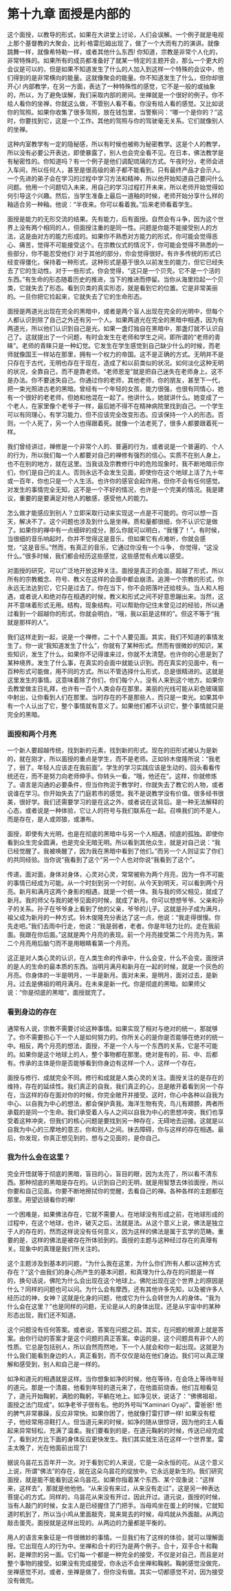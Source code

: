 # 第十九章 面授是内部的

这个面授，以教导的形式，如果在大讲堂上讨论，人们会误解。一个例子就是电视上那个基督教的大聚会，比利·格雷厄姆出现了，做了一个大而有力的演讲。就像跳舞一样，就像希特勒一样，或者其他什么东西! 你知道，宗教是非常个人化的，非常特殊的。如果所有的成员都准备好了就某一特定的主题开会，那么一个更大的会议是可以的，但是如果不知道发生了什么的人加入到这样一个特殊的会议中，他们得到的是非常横向的能量。这就像聚会的能量。你不知道发生了什么，但你却很开心! 内部教学，在另一方面，表达了一种特殊性的感觉，它不是一般的或抽象的，所以，为了避免误解，我们采取内部的房间。坐禅就是一个很好的例子。你不给人看你的坐禅，你就这么做，不管别人看不看。你没有给人看的感觉。又比如说你的驾照。如果你收集了很多驾照，放在钱包里，当警察问：“哪一个是你的？”这时，你要找到它，这是一个工作。其他的驾照与你的驾驶毫无关系。它们就像别人的坐禅。

这种内室教学有一定的隐秘感，所以有时候也被称为秘密教学。这是个人的教学，所以没有必要公开表达，即使暴露了，别人也会完全看不见。在日本，佛法教学是有秘密性的。你知道吗？有一个例子是他们调配琉璃的方式。午夜时分，老师会进入车间，所以任何人，甚至是很高级的弟子都不能看到。只有最终产品才会示人。一个先进的弟子会在学习的过程中学习方法和精神，所以他开始知道自己要问什么问题。他用一个问题切入未来，用自己的学习过程打开未来，所以老师开始觉得如何引导这个兴趣。然后，当学生准备上最后一道釉的时候，老师开始分享什么样的釉适合另一种釉。他说：“半夜来。你可以看着我。”后来老师看着学生。

面授是能力的无形交流的结果。先有能力，后有面授。自然会有斗争，因为这个世界上没有两个相同的人，但面授注重的是同一性。问题是你能不能接受别人的方法，这是由对方的能力形成的。如果你不熟悉对方能力的形式，你可能会觉得恶心、痛苦，觉得不可能接受这个。在宗教仪式的情况下，你可能会觉得不熟悉的一些部分，你不能忍受他们! 对于其他的部分，你会觉得很好。有许多传统的形式已经变得僵化，保持着一种形式，这种形式是基于很久以前发生的能力，但它已经失去了它的生动性。对于一些形式，你会觉得，“这只是一个贝壳。它不是一个活的东西。”有生命的形态随着历史的推进，当下的推进而停留。当你从海里捡起一个贝类，它就失去了形态。看到贝类的真实形态，就是看到它的位置。它是非常美丽的。一旦你把它捡起来，它就失去了它的生命形态。

面授是两道光出现在完全的黑暗中，或者是两个盲人出现在完全的光明中，但每个人都认识到除了自己之外还有另一个人。如果两道光在完全的黑暗中相遇，因为有两道光，所以他们认识到自己是光。如果一盏灯独自在黑暗中，那盏灯就不认识自己了。这就提出了一个问题，有时会发生在老师和学生之间，即所谓的“老师的青睐”。老师的青睐只是一种幻觉。它发生在学生感觉到自己缺少什么的时候，而老师就像国王一样站在那里，拥有一个权力的帝国。这不是正确的方式。无明并不是只存在于古代，无明也存在于现在，造成了和以前类似的状况。如何淡化这种无明的状况，全靠自己，而不是靠老师。“老师恩宠”就是把自己迷失在老师身上。这不是办法。你不要迷失自己。你通过你的老师，其他老师，你的朋友，甚至下一代，把一束光照进古老的黑暗。曾经有一个年轻的女孩，能力很强，也很有同情心，她有一个很好的老老师，但她和他混在一起了。他讲什么，她就讲什么。她变成了一个老人，在家里像个老爷子一样，最后她不得不在精神病院里找到自己。一个学生可以有同理心，有学习能力，但不应该完全改变形态。应该保持一个人的形态。否则，一个人死了，另一个人也得跟着死。就像一个法老死了，很多人都要跟着死一样。

我们曾经讲过，禅修是一个非常个人的、普遍的行为，或者说是一个普遍的、个人的行为，所以我们每一个人都要对自己的禅修有强烈的信心。实质不在别人身上，也不在别的地方，就在这里。当我谈及宗教修行中的危险现象时，我不断地暗示你们，你们是自己的主人。否则永远不会发生见面，即使你在这个地球上活了九十年或一百年，你也只是一个人生活。也许你的感官会起作用，但你不会有任何感觉。对发生的事情完全无知，这不是一个不好的情况，也许是一个完美的情况。我是建议，重要的是要满足对他人的敏感，感受他人的能力。

怎么做才能感应到别人？立即采取行动来实现这一点是不可能的。你可以想一百天，解决不了。这个问题也涉及到什么是坐禅。质和量都很细，你不认识它是做了。如果你的禅中有一点细碎的成分，那么你就可以明白，“我懂了！”。有时候，当很细的音乐响起时，你并不觉得这是音乐，但如果它有点难听，你就会感觉，“这是音乐。”然而，有真正的音乐，它通过你没有一个斗争， 你觉得，“这没什么。”很多时候，我们都会经历这些感觉，这些感觉有点难以感受。

对面授的研究，可以广泛地开放这种关注。面授是真正的会面，超越了形式，所以所有的宗教概念、符号、教义在这样的会面中都会崩溃。追溯一个宗教的形式，你永远无法达到它，它只是过去了。你在当下，你不会把落叶还给枝头。当人和人相遇，或者说人和绝对存在相遇的时候，教义和形式之间不好意思蹦出来。当然，这并不意味着形式无用。结构，现象结构，可以帮助你记住未曾见过的经验，所以通过看到一个超越你的形式，你就会明白，“哦，我以前是这样的”。但这不等于“我就是那样的人”。

我们这样走到一起，说是一个禅修，二十个人要见面。其实，我们不知道的事情发生了。你一说“我知道发生了什么”，你就有了某种形式。然而有很微妙的知识，某些知识，发生了什么。如果你不记得谁来过，你就不太清楚。也许你的心思是到了某种境界。发生了什么事，在真实的会面中就能认识到。而在真实的见面中，有一百种形式可能做，用不同的方式。所以不管选择什么形式，总是很精进的。这就是这里发生的事情。这意味着除了你们，你们每个人，没有人来到这个地方。如果你去教堂做主日礼拜，也许有一百个人类会存在那里。美丽的光线可能从彩色玻璃窗中射出，让你看到人们在那里。当时存在的不是那些人，而只是一束光。如果其中有一个人认出了它，整个事情就有意义了。如果他们都不认识它，整个事情就只是完全的黑暗。

### 面授和两个月亮

一个新人要超越传统，找到新的元素，找到新的形式。现在的旧形式被认为是新的，就在刚才，所以面授的重点是学生，而不是老师。正如铃木俊隆所说：“我老了，弱了。年轻人应该走在我前面”。学生的学习实践应该是生动的，回头看看传统还在，而不是努力向老师伸手。你转头一看，“哦，他还在”。这样，你就修炼了。语言是沟通的必要条件，但当你拘泥于教学时，你就失去了教它的人物，或者说谁在学习。你开始失去了门庭若市的感觉。我不是说教学没有价值。很多经书很美，很好学。我们还需要学习的是在这之外，或者说在这背后。是一种无法解释的心态，或者说是一种体验，它让人的符号与我们联系在一起。召唤我们的不是人，而是存在，是人或郊狼，或瀑布。

面授，即使有大光明，也是在彻底的黑暗中与另一个人相遇，彻底的孤独。即使你看到众生完全圆满，也是完全无暗无明。所以看到其他众生，就是对自己说：“我已经觉醒了。我被唤醒了，因为我在黑暗中看到了他们。”而另一个人则证实了你们的共同经验。当你说“我看到了这个”另一个人也对你说“我看到了这个”。

传递，面对面，身体对身体，心灵对心灵，常常被称为两个月亮，因为一件不可能的事情已经成为可能。从一个时刻到另一个时刻，从今天到明天，可以看到两个月亮。新月和满月这两个身影的相遇，就是一个统一体。我与我的师父相见，就成了新月。我的师父与我的姥爷见面的时候，就成了新月。你可以想想爷爷、父亲和孙子的关系。孙子在爷爷身上看到了他的父亲，爷爷的儿子。这就是孙子成为满月，祖父成为新月的一种方式。铃木俊隆充分表达了这一点，他说：“我走得很慢。你先走吧。”我们去雨中行走，他说：“我是弱者，老者。你是年轻力壮的。走在我前面。我跟在你后面。”这就是两个月亮的表现。前一个月亮接受第二个月亮为先，第二个月亮用后脑勺而不是用眼睛看第一个月亮。

这正是对人类心灵的认识，在人类生命的传承中，什么会变，什么不会变。面授讲的是人的生命的最本质的东西。当明月满月和新月在一起的时候，就是一个灰色的月亮。你身体的一半是明月，一半是新月。面对未来，是明月，面对过去，是新月。过去是佛祖的明月满月。在未来是新一代。你是彻底的黑暗。如果师父说：“你是彻底的黑暗”，面授就完了。

### 看到身边的存在

通常有人说，宗教不需要讨论这种事情。如果实现了相对与绝对的统一，那就够了。你不需要担心下一个人是如何努力的。你所关心的是你是否能够在绝对的统一中。相反，两个月亮的想法，面授，不是一个人与一个东西的关系，它是不可能的。如果你是这个地球上的人，整个事物都在那里。绝对是有的，前、中、后都有。传承的主体是你是否能够看到你身边有这样一个人，这样一个存在。

面授与修行、成就完全不同。修行和成就是人类心灵的关注。面授关注的是存在的维持，存在的延续性。我们真正的自我，我们真正的心，总是敞开着看到另一个存在，当这样的存在面对你的时候，你完全敞开并接受。这时，你心中各种以自我为中心、以自我为中心的想法，都会保护真我。海洋生物有壳，鸟儿有翅膀，两者所承载的是同一个生命。我们承受着人与人之间以自我为中心的思想冲突，我们也享受着这种冲突，但我们的核心问题是要找到另一种存在，无碍地去迎接。这就是以自我为中心的三摩地的意志，你和别人之间。抹去障碍，你与这样的存在相遇。最后，你发现，你真正想见到的，想与之见面的，是你自己。

### 我为什么会在这里？

完全开悟就等于彻底的黑暗，盲目的心，盲目的眼，因为太亮了，所以看不清东西。那种彻底的黑暗是存在的。认识到自己的无明，就是用智慧去体验面授，所以你要和自己见面。你要不断地擦拭你的觉醒，去看自己的禅。各种各样的主题都在那里。用望远镜看你的禅!

一个困难是，如果佛法存在，它就不需要人。在地球没有形成之前，在地球形成的过程中，在这个地球，也许，破灭之后，法就是法。从这个意义上说，佛法是独立于人的存在的，然而这样说没有任何意义，因为这样的佛法是属于玄学的范畴。重要的是，这样的佛法是被存在所体验到的。面授的主题与这种经过存在的真理有关。现象中的真理是我们所关注的。

这个主题涉及到基本的问题，“为什么我在这里，为什么你们所有人都以这种方式存在？”这个由我们的身心所产生的基本问题，和真理为什么存在的问题是一样的，换句话说，佛陀为什么会出现在这个地球上。佛陀出现在这个世界上的原因是什么？同样的问题也可以问。为什么会有摩西，还有其他许多先知，以及被许多人经历过的神，女神？这就是化身的问题，他或它为什么会转世为人的身体。“我为什么会在这里？”也是同样的问题，无论是从人的身体出现，还是从宇宙中的某种形态出现，我们还不知道。

这个问题没有任何答案。或者说，答案在问题之前。其实，在问题的根源上就是答案。由你行动的答案才是这个问题的真正答案。幸运的是，这个问题具有非个人的性质。它总是包括别人，所以自然而然地，下一个人就会和你一起出现。这就是为什么我们能看到身边的人，真正看到，而不仅仅是站在他们身边。我们可以真正理解和感受到，别人和自己是一样的。

如净和道元的相遇就是这样。当你想象如净的时候，他在等待，在会场上等待年轻的道元。那是一个清晨，他看到年轻的道元来了，在他面前烧香。他们互相看见了，道元开始鞠躬，满脸的鞠躬，平躺在地上。如净见状，说话了：“佛佛祖祖，面授之法门现成”。如净老爷子很有名。他的外号叫“Kaminari Oyaji”，雷爸爸! 他的脾气非常暴躁，反应非常快。如果你困了，他就像打雷打锣一样! 如果没有棍子，他经常用凉鞋打人。但当道元来的时候，如净的随从很惊讶，因为他的主人看起来异常轻松，充满了温柔。我们要看到的是，在道元鞠躬的时候，传送已经完成了。看到对方比下面的身体反应更快发生。我们其实就生活在这样一个世界里。雷主太晚了，光在他面前出现了!

据说乌昙花五百年开一次。对于看到它的人来说，它是一朵永恒的花。从这个意义上说，所谓“佛法”的存在，就在这朵乌昙花的绽放中。它永远是新生的。我们研究面授，就是能不能看到这朵乌昙花。如果你指着某个东西、某个现象说：“这样来，这样去”，那就是他他他。“从来没有来过，从来没有走过”，这是另一种表达菩提心的方式。同样的，乌昙花从来没有开过，因此开过。道元说，面授的时候，当有人敲门的时候，女主人是已经握住了门把手。当母鸡坐在蛋上的时候，它就知道时机到了，所以当小鸡从里面敲壳，晃来晃去的时候，母鸡就从外面敲。从两边敲击蛋壳。面授就是这样出现的。从两边的力量都是平衡的。

用人的语言来象征是一件很微妙的事情。一旦我们有了这样的体验，就可以理解面授。它出现在人的行为中。坐禅和合十的行为是两个例子。合十，双手合十和鞠躬，是禅宗的另一面。它们每一个都是一种完全的接受，不仅是对自己，而且是对整个事物的接受。如果没有完成接受，你永远不会坐禅和鞠躬。鞠躬感觉没做完，坐禅感觉不对。或者，坐禅是做了，但你没有做。其实一切都感觉不对，因为接受没有做完。
